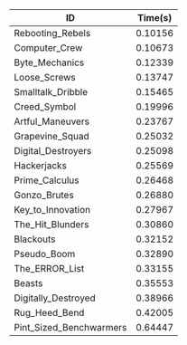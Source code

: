|ID|Time(s)|
|-|-|
|Rebooting_Rebels|0.10156|
|Computer_Crew|0.10673|
|Byte_Mechanics|0.12339|
|Loose_Screws|0.13747|
|Smalltalk_Dribble|0.15465|
|Creed_Symbol|0.19996|
|Artful_Maneuvers|0.23767|
|Grapevine_Squad|0.25032|
|Digital_Destroyers|0.25098|
|Hackerjacks|0.25569|
|Prime_Calculus|0.26468|
|Gonzo_Brutes|0.26880|
|Key_to_Innovation|0.27967|
|The_Hit_Blunders|0.30860|
|Blackouts|0.32152|
|Pseudo_Boom|0.32890|
|The_ERROR_List|0.33155|
|Beasts|0.35553|
|Digitally_Destroyed|0.38966|
|Rug_Heed_Bend|0.42005|
|Pint_Sized_Benchwarmers|0.64447|
